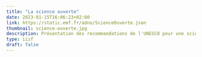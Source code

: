 ```yaml
---
title: "La science ouverte"
date: 2023-01-15T16:06:23+02:00
link: https://static.emf.fr/adno/ScienceOuverte.json 
thumbnail: science-ouverte.jpg
description: Présentation des recommandations de l'UNESCO pour une science ouverte. 
type: iiif
draft: false
---
```


